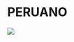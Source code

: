 <h1>PERUANO</h1>
<picture>
  <source
    srcset="https://github-readme-stats.vercel.app/api?username=Danny79k&show_icons=true&theme=radical"
    media="(prefers-color-scheme: dark)"
  />
  <source
    srcset="https://github-readme-stats.vercel.app/api?username=Danny79k&show_icons=true"
    media="(prefers-color-scheme: light), (prefers-color-scheme: no-preference)"
  />
  <img src="https://github-readme-stats.vercel.app/api?username=Danny79k&show_icons=true" />
</picture>
